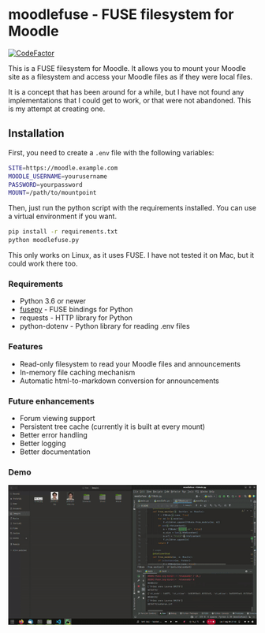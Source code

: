 # moodlefuse - FUSE filesystem for Moodle
[![CodeFactor](https://www.codefactor.io/repository/github/matmasit/moodlefuse/badge/main)](https://www.codefactor.io/repository/github/matmasit/moodlefuse/overview/main)

This is a FUSE filesystem for Moodle. It allows you to mount your Moodle site as a filesystem and access your Moodle files as if they were local files.

It is a concept that has been around for a while, but I have not found any implementations that I could get to work, or that were not abandoned.
This is my attempt at creating one.

## Installation

First, you need to create a `.env` file with the following variables:

```bash
SITE=https://moodle.example.com
MOODLE_USERNAME=yourusername
PASSWORD=yourpassword
MOUNT=/path/to/mountpoint
```

Then, just run the python script with the requirements installed. You can use a virtual environment if you want.

```bash
pip install -r requirements.txt
python moodlefuse.py
```

This only works on Linux, as it uses FUSE. I have not tested it on Mac, but it could work there too.


### Requirements

* Python 3.6 or newer
* [fusepy](https://github.com/fusepy/fusepy) - FUSE bindings for Python
* requests - HTTP library for Python
* python-dotenv - Python library for reading .env files

### Features

* Read-only filesystem to read your Moodle files and announcements
* In-memory file caching mechanism
* Automatic html-to-markdown conversion for announcements

### Future enhancements

* Forum viewing support
* Persistent tree cache (currently it is built at every mount)
* Better error handling
* Better logging
* Better documentation


### Demo

![Demo](preview.gif)
